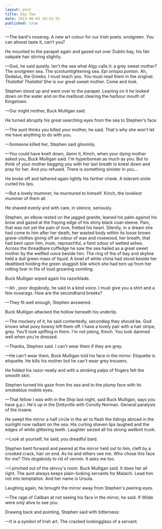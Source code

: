 ```yaml
---
layout: post
title: Day Two
date: 2013-06-03 10:24:33
published: true
---
```


—The bard's noserag. A new art colour for our Irish poets: snotgreen. You can almost taste it, can't you?

He mounted to the parapet again and gazed out over Dublin bay, his fair oakpale hair stirring slightly.

—God, he said quietly. Isn't the sea what Algy calls it: a grey sweet mother? The snotgreen sea. The scrotumtightening sea. *Epi oniopa ponton*. Ah, Dedalus, the Greeks. I must teach you. You must read them in the original. *Thalatta! Thalatta!* She is our great sweet mother. Come and look.

Stephen stood up and went over to the parapet. Leaning on it he looked down on the water and on the mailboat clearing the harbour mouth of Kingstown. 

—Our might mother, Buck Mulligan said. 

He turned abruptly his great searching eyes from the sea to Stephen's face.

—The aunt thinks you killed your mother, he said. That's why she won't let me have anything to do with you.

—Someone killed her, Stephen said gloomily.

—You could have knelt down, damn it, Kinch, when your dying mother asked you, Buck Mulligan said. I'm hyperborean as much as you. But to think of your mother begging you with her last breath to kneel down and pray for her. And you refused. There is something sinister in you…

He broke off and lathered again lightly his farther cheek. A tolerant smile curled his lips.

—But a lovely mummer, he murmured to himself. Kinch, the loveliest mummer of them all.

He shaved evenly and with care, in silence, seriously.

Stephen, an elbow rested on the jagged granite, leaned his palm against his brow and gazed at the fraying edge of his shiny black coat-sleeve. Pain, that was not yet the pain of love, fretted his heart. Silently, in a dream she had come to him after her death, her wasted body within its loose brown grave-clothes giving off an odour of wax and rosewood, her breath, that had bent upon him, mute, reproachful, a faint odour of wetted ashes. Across the threadbare cuffedge he saw the sea hailed as a great sweet mother by the wellfed voice beside him. The ring of the of bay and skyline held a dull green mass of liquid. A bowl of white china had stood beside her deathbed holding the green sluggish bile which she had torn up from her rotting liver in fits of loud groaning vomiting.

Buck Mulligan wiped again his razorblade.

—Ah , poor dogsbody, he said in a kind voice. I must give you a shirt and a few noserags. How are the secondhand breeks?

—They fit well enough, Stephen answered.

Buck Mulligan attacked the hollow beneath his underlip.

—The mockery of it, he said contentedly, secondleg they should be. God knows what poxy bowsy left them off. I have a lovely pair with a hair stripe, grey. You'll look spiffing in them. I'm not joking, Kinch. You look damned well when you're dressed.

—Thanks, Stephen said. I can't wear them if they are grey.

—He can't wear them, Buck Mulligan told his face in the mirror. Etiquette is etiquette. He kills his mother but he can't wear grey trousers.

He folded his razor neatly and with a stroking palps of fingers felt the smooth skin.

Stephen turned his gaze from the sea and to the plump face with its smokeblue mobile eyes.

—That fellow I was with in the Ship last night, said Buck Mulligan, says you have g.p.i. He's up in the Dottyville with Conolly Norman. General paralysis of the insane.

He swept the mirror a half circle in the air to flash the tidings abroad in the sunlight now radiant on the sea. His curling shaven lips laughed and the edges of white glittering teeth. Laughter seized all his strong wellknit trunk.

—Look at yourself, he said, you dreadful bard.

Stephen bent forward and peered at the mirror held out to him, cleft by a crooked crack, hair on end. As he and others see me. Who chose this face for me? This dogsbody to rid of vermin. It asks me too.

—I pinched out of the skivvy's room. Buck Mulligan said. It does her all right. The aunt always keeps plain-looking servants for Malachi. Lead him not into temptation. And her name is Ursula.

Laughing again, he brought the mirror away from Stephen's peering eyes.

—The rage of Caliban at not seeing his face in the mirror, he said. If Wilde were only alive to see you.

Drawing back and pointing, Stephen said with bitterness:

—It is a symbol of Irish art. The cracked lookingglass of a servant.